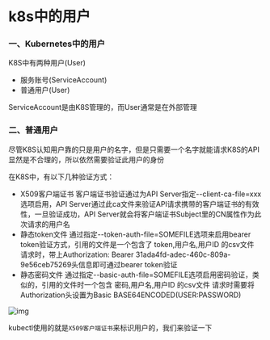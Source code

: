 # k8s中的用户

### 一、Kubernetes中的用户

K8S中有两种用户(User)

- 服务账号(ServiceAccount)
- 普通用户(User)

ServiceAccount是由K8S管理的，而User通常是在外部管理

### 二、普通用户

尽管K8S认知用户靠的只是用户的名字，但是只需要一个名字就能请求K8S的API显然是不合理的，所以依然需要验证此用户的身份

在K8S中，有以下几种验证方式：

- X509客户端证书
   客户端证书验证通过为API Server指定--client-ca-file=xxx选项启用，API Server通过此ca文件来验证API请求携带的客户端证书的有效性，一旦验证成功，API Server就会将客户端证书Subject里的CN属性作为此次请求的用户名
- 静态token文件
   通过指定--token-auth-file=SOMEFILE选项来启用bearer token验证方式，引用的文件是一个包含了 token,用户名,用户ID 的csv文件 请求时，带上Authorization: Bearer 31ada4fd-adec-460c-809a-9e56ceb75269头信息即可通过bearer token验证
- 静态密码文件
   通过指定--basic-auth-file=SOMEFILE选项启用密码验证，类似的，引用的文件时一个包含 密码,用户名,用户ID 的csv文件 请求时需要将Authorization头设置为Basic BASE64ENCODED(USER:PASSWORD)



![img](https://img-blog.csdnimg.cn/20191107133738534.png?x-oss-process=image/watermark,type_ZmFuZ3poZW5naGVpdGk,shadow_10,text_aHR0cHM6Ly9ibG9nLmNzZG4ubmV0L2NibWxqcw==,size_16,color_FFFFFF,t_70)

kubectl使用的就是`X509客户端证书`来标识用户的，我们来验证一下





